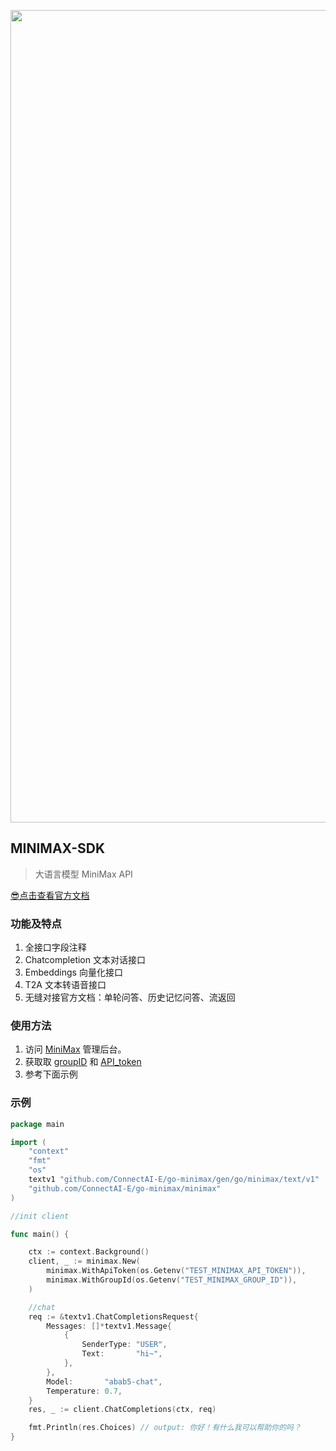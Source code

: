 

<p align='center'>
    <img src='https://github.com/ConnectAI-E/go-minimax/assets/50035229/c87ca385-f9a6-4f81-a0a9-67828af63334' alt='' width='1300'/>
</p>

## MINIMAX-SDK
> 大语言模型 MiniMax API

[😎点击查看官方文档](https://www.yuque.com/minimax/api)

### 功能及特点

1. 全接口字段注释
2. Chatcompletion 文本对话接口
3. Embeddings 向量化接口
4. T2A 文本转语音接口
5. 无缝对接官方文档：单轮问答、历史记忆问答、流返回

### 使用方法

1. 访问 [MiniMax](https://api.minimax.chat/document/guides/example) 管理后台。
2. 获取取 [groupID](https://api.minimax.chat/basic-information) 和 [API_token](https://api.minimax.chat/basic-information/interface-key)
3. 参考下面示例

### 示例

```go
package main

import (
	"context"
	"fmt"
	"os"
	textv1 "github.com/ConnectAI-E/go-minimax/gen/go/minimax/text/v1"
	"github.com/ConnectAI-E/go-minimax/minimax"
)

//init client

func main() {

	ctx := context.Background()
	client, _ := minimax.New(
		minimax.WithApiToken(os.Getenv("TEST_MINIMAX_API_TOKEN")),
		minimax.WithGroupId(os.Getenv("TEST_MINIMAX_GROUP_ID")),
	)

	//chat
	req := &textv1.ChatCompletionsRequest{
		Messages: []*textv1.Message{
			{
				SenderType: "USER",
				Text:       "hi~",
			},
		},
		Model:       "abab5-chat",
		Temperature: 0.7,
	}
	res, _ := client.ChatCompletions(ctx, req)

	fmt.Println(res.Choices) // output: 你好！有什么我可以帮助你的吗？
}

```
